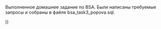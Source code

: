 Выполненное домашнее задание по BSA. Были написаны требуемые запросы и собраны в файле bsa_task3_popova.sql.

))
